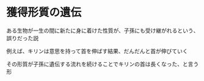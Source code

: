 # 獲得形質の遺伝

ある生物が一生の間に新たに身に着けた性質が、子孫にも受け継がれるという、誤りだった説

例えば、キリンは意思を持って首を伸ばす結果、だんだんと首が伸びていく

その形質が子孫に遺伝する流れを続けることでキリンの首は長くなった、と言う形

